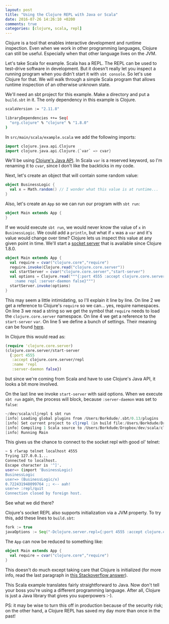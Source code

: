 ```yaml
---
layout: post
title: "Using the Clojure REPL with Java or Scala"
date: 2016-07-26 14:26:10 +0200
comments: true
categories: [clojure, scala, repl]
---
```


Clojure is a tool that enables interactive development and runtime
inspection. Even when we work in other programming languages,
Clojure can still be useful. Especially when that other language lives
on the JVM.

Let's take Scala for example. Scala has a REPL. The REPL can be used
to test-drive software in development. But it doesn't really let you
inspect a running program when you didn't start it with `sbt
console`. So let's use Clojure for that. We will walk through a simple
Scala program that allows runtime inspection of an otherwise unknown
state.

We'll need an sbt project for this example. Make a directory and put a
`build.sbt` in it. The only dependency in this example is Clojure.

```bash
scalaVersion := "2.11.8"

libraryDependencies ++= Seq(
  "org.clojure" % "clojure" % "1.8.0"
)
```

In `src/main/scala/example.scala` we add the following imports:

``` scala
import clojure.java.api.Clojure
import clojure.java.api.Clojure.{`var` => cvar}
```

We'll be using
[Clojure's Java API](http://clojure.github.io/clojure/javadoc/).  In
Scala `var` is a reserved keyword, so I'm renaming it to `cvar`, since
I don't like the backticks in my code.

Next, let's create an object that will contain some random value:

``` scala
object BusinessLogic {
  val x = Math.random() // I wonder what this value is at runtime... 
}
```

Also, let's create an `App` so we can run our program with `sbt run`:

``` scala
object Main extends App {
}
```

If we would execute `sbt run`, we would never know the value of `x` in
`BusinessLogic`. We could add a `println`, but what if `x` was a `var`
and it's value would change over time? Clojure lets us inspect this
value at any given point in time. We'll start a
[socket server](http://clojure.org/reference/repl_and_main#_launching_a_socket_server)
that is available since Clojure 1.8.0.

``` scala
object Main extends App {
  val require = cvar("clojure.core","require")
  require.invoke(Clojure.read("clojure.core.server"))
  val startServer = cvar("clojure.core.server","start-server")
  val options = Clojure.read("""{:port 4555 :accept clojure.core.server/repl 
    :name repl :server-daemon false}""")
  startServer.invoke(options)
}
```

This may seem a little intimidating, so I'll explain it line by line.
On line 2 we get a reference to Clojure's `require` so we can... yes,
require namespaces.  On line 3 we read a string so we get the symbol
that `require` needs to load the `clojure.core.server` namespace.  On
line 4 we get a reference to the `start-server` `var`. On line 5 we
define a bunch of settings. Their meaning can be found
[here](http://clojure.org/reference/repl_and_main#_launching_a_socket_server).


In Clojure this would read as:

``` clojure
(require 'clojure.core.server)
(clojure.core.server/start-server 
  {:port 4555
   :accept clojure.core.server/repl
   :name 'repl
   :server-daemon false})
```

but since we're coming from Scala and have to use Clojure's Java API,
it looks a bit more involved.

On the last line we invoke `start-server` with said options. When we
execute `sbt run` again, the process will block,
because `:server-daemon` was set to `false`:

``` scala
~/dev/scala/cljrepl $ sbt run
[info] Loading global plugins from /Users/Borkdude/.sbt/0.13/plugins
[info] Set current project to cljrepl (in build file:/Users/Borkdude/Dropbox/dev/scala/cljrepl/)
[info] Compiling 1 Scala source to /Users/Borkdude/Dropbox/dev/scala/cljrepl/target/scala-2.11/classes...
[info] Running Main
```

This gives us the chance to connect to the socket repl with good ol' telnet:

``` bash
~ $ rlwrap telnet localhost 4555
Trying 127.0.0.1...
Connected to localhost.
Escape character is '^]'.
user=> (import 'BusinessLogic)
BusinessLogic
user=> (BusinessLogic/x)
0.722431948099764 ;; <-- aah! 
user=> :repl/quit
Connection closed by foreign host.
```

See what we did there?

Clojure's socket REPL also supports initialization via a JVM property. 
To try this, add these lines to `build.sbt`:

``` scala
fork := true
javaOptions := Seq("-Dclojure.server.repl={:port 4555 :accept clojure.core.server/repl :server-daemon false}")
```

The `App` can now be reduced to something like:

``` scala
object Main extends App {
  val require = cvar("clojure.core","require")
}
```

This doesn't do much except taking care that Clojure is initialized
(for more info, read the last paragraph in
[this Stackoverflow answer](http://stackoverflow.com/questions/2181774/calling-clojure-from-java/23555959#23555959)).

This Scala example translates fairly straightforward to Java. Now don't tell your
boss you're using a different programming language. After all, Clojure
is just a Java library that gives you superpowers :-).

PS: it may be wise to turn this off in production because of the
security risk; on the other hand, a Clojure REPL has saved my day more
than once in the past!
